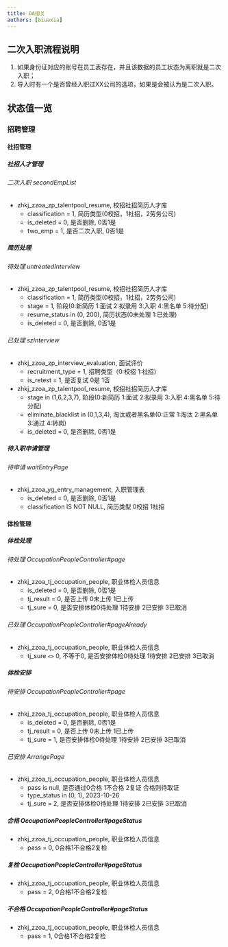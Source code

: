 ```yaml
---
title: OA相关
authors: [biuaxia]
---
```


## 二次入职流程说明

1. 如果身份证对应的账号在员工表存在，并且该数据的员工状态为离职就是二次入职；
2. 导入时有一个是否曾经入职过XX公司的选项，如果是会被认为是二次入职。

## 状态值一览

### 招聘管理

#### 社招管理

##### 社招人才管理

###### 二次入职 secondEmpList

- zhkj_zzoa_zp_talentpool_resume, 校招社招简历人才库
  - classification = 1, 简历类型(0校招，1社招，2劳务公司) 
  - is_deleted = 0, 是否删除, 0否1是
  - two_emp = 1, 是否二次入职, 0否1是

##### 简历处理

###### 待处理 untreatedInterview

- zhkj_zzoa_zp_talentpool_resume, 校招社招简历人才库
  - classification = 1, 简历类型(0校招，1社招，2劳务公司)
  - stage = 1, 阶段(0:新简历 1:面试 2:拟录用 3:入职 4:黑名单 5:待分配)
  - resume_status in (0, 200), 简历状态(0未处理 1:已处理)
  - is_deleted = 0, 是否删除, 0否1是

###### 已处理 szInterview

- zhkj_zzoa_zp_interview_evaluation, 面试评价
  - recruitment_type = 1, 招聘类型（0:校招 1:社招）
  - is_retest = 1, 是否复试 0是  1否
- zhkj_zzoa_zp_talentpool_resume, 校招社招简历人才库
  - stage in (1,6,2,3,7), 阶段(0:新简历 1:面试 2:拟录用 3:入职 4:黑名单 5:待分配)
  - eliminate_blacklist in (0,1,3,4), 淘汰或者黑名单(0:正常 1:淘汰 2:黑名单 3:通过 4:转岗)
  - is_deleted = 0, 是否删除, 0否1是

##### 待入职申请管理

###### 待申请 waitEntryPage

- zhkj_zzoa_yg_entry_management, 入职管理表
  - is_deleted = 0, 是否删除, 0否1是
  - classification IS NOT NULL, 简历类型 0校招  1社招

#### 体检管理

##### 体检处理

###### 待处理 OccupationPeopleController#page

- zhkj_zzoa_tj_occupation_people, 职业体检人员信息
  - is_deleted = 0, 是否删除, 0否1是
  - tj_result = 0, 是否上传 0未上传  1已上传
  - tj_sure = 0, 是否安排体检0待处理 1待安排 2已安排 3已取消

###### 已处理 OccupationPeopleController#pageAlready

- zhkj_zzoa_tj_occupation_people, 职业体检人员信息
  - tj_sure `<>` 0, 不等于0, 是否安排体检0待处理 1待安排 2已安排 3已取消

##### 体检安排

###### 待安排 OccupationPeopleController#page

- zhkj_zzoa_tj_occupation_people, 职业体检人员信息
  - is_deleted = 0, 是否删除, 0否1是
  - tj_result = 0, 是否上传 0未上传  1已上传
  - tj_sure = 1, 是否安排体检0待处理 1待安排 2已安排 3已取消

###### 已安排 ArrangePage

- zhkj_zzoa_tj_occupation_people, 职业体检人员信息
  - pass is null, 是否通过0合格 1不合格 2复证 合格则待取证
  - type_status in (0, 1), 2023-10-26
  - tj_sure = 2, 是否安排体检0待处理 1待安排 2已安排 3已取消

##### 合格 OccupationPeopleController#pageStatus

- zhkj_zzoa_tj_occupation_people, 职业体检人员信息
  - pass = 0, 0合格1不合格2复检

##### 复检 OccupationPeopleController#pageStatus

- zhkj_zzoa_tj_occupation_people, 职业体检人员信息
  - pass = 2, 0合格1不合格2复检

##### 不合格 OccupationPeopleController#pageStatus

- zhkj_zzoa_tj_occupation_people, 职业体检人员信息
  - pass = 1, 0合格1不合格2复检
